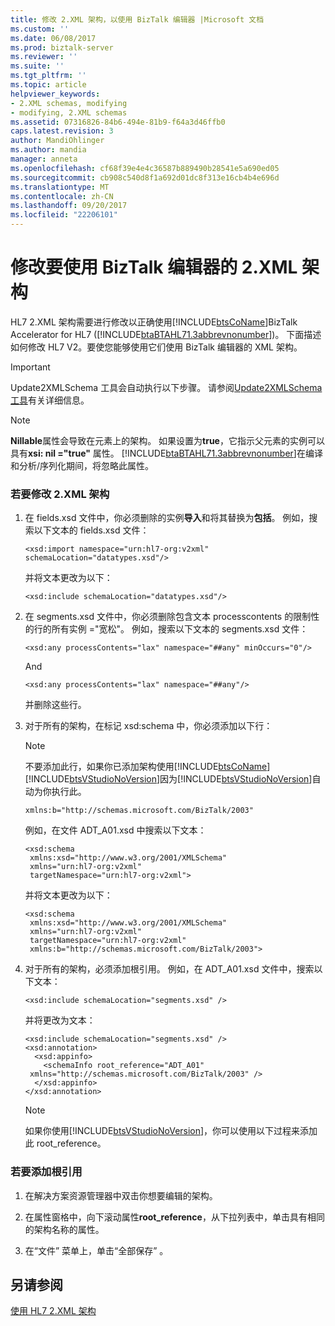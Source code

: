 ```yaml
---
title: 修改 2.XML 架构，以使用 BizTalk 编辑器 |Microsoft 文档
ms.custom: ''
ms.date: 06/08/2017
ms.prod: biztalk-server
ms.reviewer: ''
ms.suite: ''
ms.tgt_pltfrm: ''
ms.topic: article
helpviewer_keywords:
- 2.XML schemas, modifying
- modifying, 2.XML schemas
ms.assetid: 07316826-84b6-494e-81b9-f64a3d46ffb0
caps.latest.revision: 3
author: MandiOhlinger
ms.author: mandia
manager: anneta
ms.openlocfilehash: cf68f39e4e4c36587b889490b28541e5a690ed05
ms.sourcegitcommit: cb908c540d8f1a692d01dc8f313e16cb4b4e696d
ms.translationtype: MT
ms.contentlocale: zh-CN
ms.lasthandoff: 09/20/2017
ms.locfileid: "22206101"
---
```

# <a name="modifying-2xml-schemas-to-work-with-biztalk-editor"></a>修改要使用 BizTalk 编辑器的 2.XML 架构
HL7 2.XML 架构需要进行修改以正确使用[!INCLUDE[btsCoName](../../includes/btsconame-md.md)]BizTalk Accelerator for HL7 ([!INCLUDE[btaBTAHL71.3abbrevnonumber](../../includes/btabtahl71-3abbrevnonumber-md.md)])。 下面描述如何修改 HL7 V2。要使您能够使用它们使用 BizTalk 编辑器的 XML 架构。  
  
> [!IMPORTANT]
>  Update2XMLSchema 工具会自动执行以下步骤。 请参阅[Update2XMLSchema 工具](../../adapters-and-accelerators/accelerator-hl7/update2xmlschema-tool.md)有关详细信息。  
  
> [!NOTE]
>  **Nillable**属性会导致在元素上的架构。 如果设置为**true**，它指示父元素的实例可以具有**xsi: nil ="true"** 属性。 [!INCLUDE[btaBTAHL71.3abbrevnonumber](../../includes/btabtahl71-3abbrevnonumber-md.md)]在编译和分析/序列化期间，将忽略此属性。  
  
### <a name="to-modify-2xml-schemas"></a>若要修改 2.XML 架构  
  
1.  在 fields.xsd 文件中，你必须删除的实例**导入**和将其替换为**包括**。 例如，搜索以下文本的 fields.xsd 文件：  
  
    ```  
    <xsd:import namespace="urn:hl7-org:v2xml" schemaLocation="datatypes.xsd"/>   
    ```  
  
     并将文本更改为以下：  
  
    ```  
    <xsd:include schemaLocation="datatypes.xsd"/>   
    ```  
  
2.  在 segments.xsd 文件中，你必须删除包含文本 processcontents 的限制性的行的所有实例 ="宽松"。 例如，搜索以下文本的 segments.xsd 文件：  
  
    ```  
    <xsd:any processContents="lax" namespace="##any" minOccurs="0"/>   
    ```  
  
     And  
  
    ```  
    <xsd:any processContents="lax" namespace="##any"/>   
    ```  
  
     并删除这些行。  
  
3.  对于所有的架构，在标记 xsd:schema 中，你必须添加以下行：  
  
    > [!NOTE]
    >  不要添加此行，如果你已添加架构使用[!INCLUDE[btsCoName](../../includes/btsconame-md.md)][!INCLUDE[btsVStudioNoVersion](../../includes/btsvstudionoversion-md.md)]因为[!INCLUDE[btsVStudioNoVersion](../../includes/btsvstudionoversion-md.md)]自动为你执行此。  
  
    ```  
    xmlns:b="http://schemas.microsoft.com/BizTalk/2003"  
    ```  
  
     例如，在文件 ADT_A01.xsd 中搜索以下文本：  
  
    ```  
    <xsd:schema  
     xmlns:xsd="http://www.w3.org/2001/XMLSchema"   
     xmlns="urn:hl7-org:v2xml"   
     targetNamespace="urn:hl7-org:v2xml">   
    ```  
  
     并将文本更改为以下：  
  
    ```  
    <xsd:schema  
     xmlns:xsd="http://www.w3.org/2001/XMLSchema"  
     xmlns="urn:hl7-org:v2xml"  
     targetNamespace="urn:hl7-org:v2xml"  
     xmlns:b="http://schemas.microsoft.com/BizTalk/2003">   
    ```  
  
4.  对于所有的架构，必须添加根引用。 例如，在 ADT_A01.xsd 文件中，搜索以下文本：  
  
    ```  
    <xsd:include schemaLocation="segments.xsd" />   
    ```  
  
     并将更改为文本：  
  
    ```  
    <xsd:include schemaLocation="segments.xsd" />  
    <xsd:annotation>   
      <xsd:appinfo>   
        <schemaInfo root_reference="ADT_A01"  
     xmlns="http://schemas.microsoft.com/BizTalk/2003" />   
      </xsd:appinfo>   
    </xsd:annotation>   
    ```  
  
    > [!NOTE]
    >  如果你使用[!INCLUDE[btsVStudioNoVersion](../../includes/btsvstudionoversion-md.md)]，你可以使用以下过程来添加此 root_reference。  
  
### <a name="to-add-the-root-reference"></a>若要添加根引用  
  
1.  在解决方案资源管理器中双击你想要编辑的架构。  
  
2.  在属性窗格中，向下滚动属性**root_reference**，从下拉列表中，单击具有相同的架构名称的属性。  
  
3.  在“文件”  菜单上，单击“全部保存” 。  
  
## <a name="see-also"></a>另请参阅  
 [使用 HL7 2.XML 架构](../../adapters-and-accelerators/accelerator-hl7/using-hl7-2-xml-schemas.md)